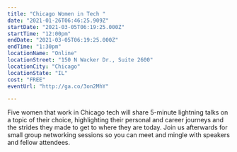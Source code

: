 ```yaml
---
title: "Chicago Women in Tech "
date: "2021-01-26T06:46:25.909Z"
startDate: "2021-03-05T06:19:25.000Z"
startTime: "12:00pm"
endDate: "2021-03-05T06:19:25.000Z"
endTime: "1:30pm"
locationName: "Online"
locationStreet: "150 N Wacker Dr., Suite 2600"
locationCity: "Chicago"
locationState: "IL"
cost: "FREE"
eventUrl: "http://ga.co/3on2MhY"

---
```


Five women that work in Chicago tech will share 5-minute lightning talks on a topic of their choice, highlighting their personal and career journeys and the strides they made to get to where they are today. Join us afterwards for small group networking sessions so you can meet and mingle with speakers and fellow attendees.


